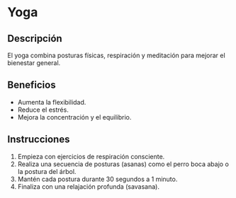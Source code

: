 # Yoga

## Descripción
El yoga combina posturas físicas, respiración y meditación para mejorar el bienestar general.

## Beneficios
- Aumenta la flexibilidad.
- Reduce el estrés.
- Mejora la concentración y el equilibrio.

## Instrucciones
1. Empieza con ejercicios de respiración consciente.
2. Realiza una secuencia de posturas (asanas) como el perro boca abajo o la postura del árbol.
3. Mantén cada postura durante 30 segundos a 1 minuto.
4. Finaliza con una relajación profunda (savasana).
